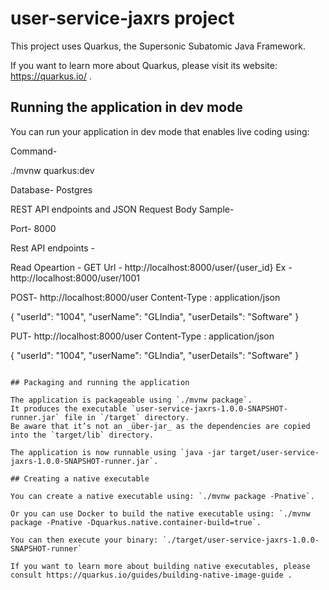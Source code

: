 # user-service-jaxrs project

This project uses Quarkus, the Supersonic Subatomic Java Framework.

If you want to learn more about Quarkus, please visit its website: https://quarkus.io/ .



## Running the application in dev mode

You can run your application in dev mode that enables live coding using:

Command- 

./mvnw quarkus:dev

Database- Postgres

REST API endpoints and JSON Request Body Sample-

Port- 8000

Rest API endpoints - 

Read Opeartion - GET
Url - http://localhost:8000/user/{user_id} 
Ex -http://localhost:8000/user/1001

POST-
http://localhost:8000/user
Content-Type : application/json

{
    "userId": "1004",
    "userName": "GLIndia",
    "userDetails": "Software"
}

PUT-
http://localhost:8000/user
Content-Type : application/json

{
    "userId": "1004",
    "userName": "GLIndia",
    "userDetails": "Software"
}


```

## Packaging and running the application

The application is packageable using `./mvnw package`.
It produces the executable `user-service-jaxrs-1.0.0-SNAPSHOT-runner.jar` file in `/target` directory.
Be aware that it’s not an _über-jar_ as the dependencies are copied into the `target/lib` directory.

The application is now runnable using `java -jar target/user-service-jaxrs-1.0.0-SNAPSHOT-runner.jar`.

## Creating a native executable

You can create a native executable using: `./mvnw package -Pnative`.

Or you can use Docker to build the native executable using: `./mvnw package -Pnative -Dquarkus.native.container-build=true`.

You can then execute your binary: `./target/user-service-jaxrs-1.0.0-SNAPSHOT-runner`

If you want to learn more about building native executables, please consult https://quarkus.io/guides/building-native-image-guide .